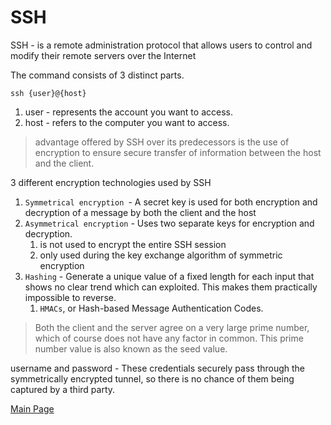 # SSH

SSH - is a remote administration protocol that allows users to control and modify their remote servers over the Internet

The command consists of 3 distinct parts.

```t
ssh {user}@{host}
```

1. user - represents the account you want to access.
2. host - refers to the computer you want to access.

> advantage offered by SSH over its predecessors is the use of encryption to ensure secure transfer of information between the host and the client.

3 different encryption technologies used by SSH

1. `Symmetrical encryption `- A secret key is used for both encryption and decryption of a message by both the client and the host
2. `Asymmetrical encryption` - Uses two separate keys for encryption and decryption.
   1. is not used to encrypt the entire SSH session
   2. only used during the key exchange algorithm of symmetric encryption
3. `Hashing` - Generate a unique value of a fixed length for each input that shows no clear trend which can exploited. This makes them practically impossible to reverse.
   1. `HMACs`, or Hash-based Message Authentication Codes.

> Both the client and the server agree on a very large prime number, which of course does not have any factor in common. This prime number value is also known as the seed value.

username and password - These credentials securely pass through the symmetrically encrypted tunnel, so there is no chance of them being captured by a third party.

[Main Page](https://will-ing.github.io/reading-notes)